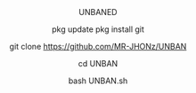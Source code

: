 <center>
<h>UNBANED</h>

pkg update 
pkg install git

git clone https://github.com/MR-JHONz/UNBAN

cd UNBAN

bash UNBAN.sh
